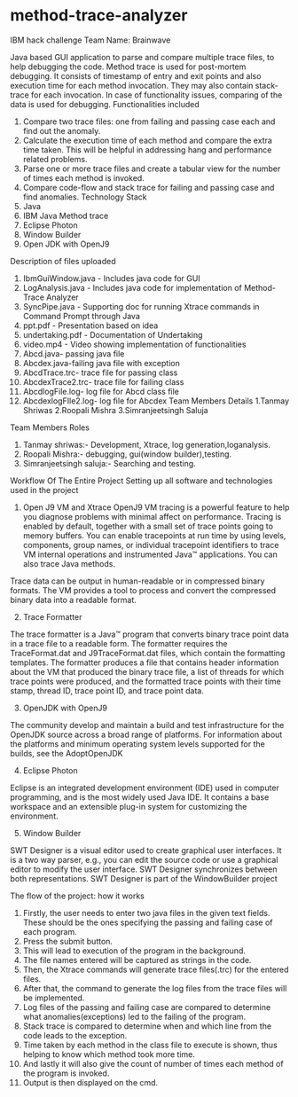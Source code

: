 # method-trace-analyzer
IBM hack challenge
Team Name: Brainwave

Java based GUI application to parse and compare multiple trace files, to help debugging the code. Method trace is used for post-mortem debugging. It consists of timestamp of entry and exit points and also execution time for each method invocation. They may also contain stack-trace for each invocation. In case of functionality issues, comparing of the data is used for debugging.
Functionalities included
1.	Compare two trace files: one from failing and passing case each and find out the anomaly.
2.	Calculate the execution time of each method and compare the extra time taken. This will be helpful in addressing hang and performance related problems.
3.	Parse one or more trace files and create a tabular view for the number of times each method is invoked.
4.	Compare code-flow and stack trace for failing and passing case and find anomalies.
Technology Stack
1.	Java
2.	IBM Java Method trace
3.	Eclipse Photon
4.	Window Builder
5.	Open JDK with OpenJ9

Description of files uploaded
1.	IbmGuiWindow.java - Includes java code for GUI
2.	LogAnalysis.java - Includes java code for implementation of Method-Trace Analyzer
3.	SyncPipe.java -  Supporting doc for running Xtrace commands in Command Prompt through Java
4.	ppt.pdf - Presentation based on idea
5.	undertaking.pdf - Documentation of Undertaking
6.	video.mp4 - Video showing implementation of functionalities
7.	Abcd.java-  passing java file 
8.	Abcdex.java-failing java file with exception
9.	AbcdTrace.trc- trace file for passing class
10.	 AbcdexTrace2.trc- trace file for failing class
11.	AbcdlogFile.log- log file for Abcd class file
12.	AbcdexlogFIle2.log- log file for Abcdex
Team Members Details
1.Tanmay Shriwas
2.Roopali Mishra
3.Simranjeetsingh  Saluja

Team Members Roles
1.	Tanmay shriwas:- Development, Xtrace, log generation,loganalysis.
2.	Roopali Mishra:-  debugging, gui(window builder),testing.
3.	Simranjeetsingh saluja:- Searching and testing.




Workflow Of The Entire Project
Setting up all software and technologies used in the project 
1.	Open J9 VM and Xtrace
OpenJ9 VM tracing is a powerful feature to help you diagnose problems with minimal affect on performance. Tracing is enabled by default, together with a small set of trace points going to memory buffers. You can enable tracepoints at run time by using levels, components, group names, or individual tracepoint identifiers to trace VM internal operations and instrumented Java™ applications. You can also trace Java methods.

Trace data can be output in human-readable or in compressed binary formats. The VM provides a tool to process and convert the compressed binary data into a readable format.

2.	Trace Formatter 

The trace formatter is a Java™ program that converts binary trace point data in a trace file to a readable form. The formatter requires the TraceFormat.dat and J9TraceFormat.dat files, which contain the formatting templates. The formatter produces a file that contains header information about the VM that produced the binary trace file, a list of threads for which trace points were produced, and the formatted trace points with their time stamp, thread ID, trace point ID, and trace point data.


3.	OpenJDK with OpenJ9

The community develop and maintain a build and test infrastructure for the OpenJDK source across a broad range of platforms. For information about the platforms and minimum operating system levels supported for the builds, see the AdoptOpenJDK

4.	Eclipse Photon 

Eclipse is an integrated development environment (IDE) used in computer programming, and is the most widely used Java IDE. It contains a base workspace and an extensible plug-in system for customizing the environment.

5.	Window Builder 

SWT Designer is a visual editor used to create graphical user interfaces. It is a two way parser, e.g., you can edit the source code or use a graphical editor to modify the user interface. SWT Designer synchronizes between both representations. SWT Designer is part of the WindowBuilder project

The flow of the project: how it works 
1.	Firstly, the user needs to enter two java files in the given text fields. These should be the ones specifying the passing and failing case of each program.
2.	Press the submit button.
3.	This will lead to execution of the program in the background.
4.	The file names entered will be captured as strings in the code.
5.	Then, the Xtrace commands will generate trace files(.trc) for the entered files.
6.	After that, the command to generate the log files from the trace files will be implemented.
7.	Log files of the passing and failing case are compared to determine what anomalies(exceptions) led to the failing of the program.
8.	Stack trace is compared to determine when and which line from the code leads to the exception.
9.	Time taken by each method in the class file to execute is shown, thus helping to know which method took more time.
10.	And lastly it will also give the count of number of times each method of the program is invoked.
11.	Output is then displayed on the cmd.






